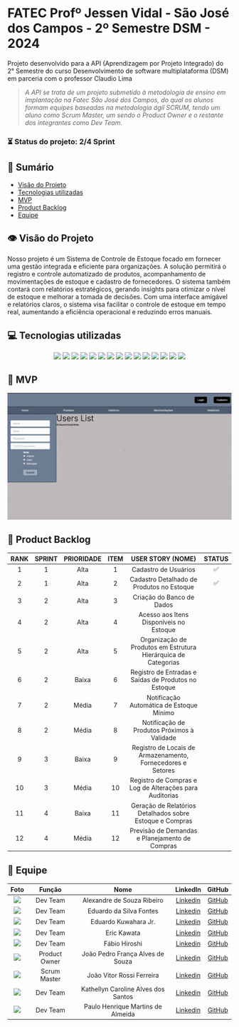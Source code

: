 # FATEC Profº Jessen Vidal - São José dos Campos - 2º Semestre DSM - 2024

<p>Projeto desenvolvido para a API (Aprendizagem por Projeto Integrado) do 2° Semestre do curso Desenvolvimento de software multiplataforma (DSM) em parceria com o professor Claudio Lima<p>

> _A API se trata de um projeto submetido à metodologia de ensino em implantação na Fatec São José dos Campos, do qual os alunos formam equipes baseadas na metodologia ágil SCRUM, tendo um aluno como Scrum Master, um sendo o Product Owner e o restante dos integrantes como Dev Team._



###  ⏳ Status do projeto: 2/4 Sprint 
    

## 📑 Sumário
- [Visão do Projeto](#visao-do-projeto)
- [Tecnologias utilizadas](#tecnologias)
- [MVP](#mvp)
- [Product Backlog](#backlog)
- [Equipe](#equipe)

## 👁 Visão do Projeto <a name="visao-do-projeto"></a>
<p>Nosso projeto é um Sistema de Controle de Estoque focado em fornecer uma gestão integrada e eficiente para organizações. A solução permitirá o registro e controle automatizado de produtos, acompanhamento de movimentações de estoque e cadastro de fornecedores. O sistema também contará com relatórios estratégicos, gerando insights para otimizar o nível de estoque e melhorar a tomada de decisões. Com uma interface amigável e relatórios claros, o sistema visa facilitar o controle de estoque em tempo real, aumentando a eficiência operacional e reduzindo erros manuais.</p> 

## 💻 Tecnologias utilizadas <a name="tecnologias"></a>
<div align="center">
<img src="https://img.shields.io/badge/Discord-7289DA?style=for-the-badge&logo=discord&logoColor=black&color=40E0D0">
<img src="https://img.shields.io/badge/Figma-F24E1E?style=for-the-badge&logo=figma&logoColor=black&color=40E0D0">
<img src="https://img.shields.io/badge/GitHub-100000?style=for-the-badge&logo=github&logoColor=black&color=40E0D0">
<img src="https://img.shields.io/badge/Jira-217346?style=for-the-badge&logo=Jira&logoColor=black&color=40E0D0">
<img src="https://img.shields.io/badge/Microsoft_Teams-6264A7?style=for-the-badge&logo=microsoft-teams&logoColor=black&color=40E0D0">
<img src="https://img.shields.io/badge/Photoshop-239120?style=for-the-badge&logo=adobe-photoshop&logoColor=black&color=40E0D0">
<img src="https://img.shields.io/badge/Canva-239120?&style=for-the-badge&logo=canva&logoColor=black&color=40E0D0">
<img src="https://img.shields.io/badge/html5-000000?style=for-the-badge&logo=html5&logoColor=black&color=40E0D0">
<img src="https://img.shields.io/badge/css3-000000?style=for-the-badge&logo=css3&logoColor=black&color=40E0D0">
<img src="https://img.shields.io/badge/prisma-000000?style=for-the-badge&logo=prisma&logoColor=black&color=40E0D0">
<img src="https://img.shields.io/badge/typescript-000000?style=for-the-badge&logo=typescript&logoColor=black&color=40E0D0">
<img src="https://img.shields.io/badge/javascript-000000?style=for-the-badge&logo=javascript&logoColor=black&color=40E0D0">
<img src="https://img.shields.io/badge/node.js-000000?style=for-the-badge&logo=node.js&logoColor=black&color=40E0D0">
<img src="https://img.shields.io/badge/react-000000?style=for-the-badge&logo=react&logoColor=black&color=40E0D0">
<img src="https://img.shields.io/badge/tailwind-000000?style=for-the-badge&logo=tailwindcss&logoColor=black&color=40E0D0">



</div>

## 📌 MVP <a name="mvp"><a>
<img src="https://github.com/EquipeSkyfall/API_2Semestre/blob/main/docs/sprint/sprint1_mvp.gif">

## 📜 Product Backlog <a name="backlog"><a>

| RANK | SPRINT | PRIORIDADE | ITEM | USER STORY (NOME) | STATUS |
| :---: | :----: | :--------: | :--: | :----------------------------: | :----: |
| 1   |   1    |   Alta      |   1   | Cadastro de Usuários                    | ✅     |
| 2   |   1    |   Alta      |   2   | Cadastro Detalhado de Produtos no Estoque | ✅     |
| 3   |   2    |   Alta      |   3   | Criação do Banco de Dados               |        |
| 4   |   2    |   Alta      |   4   | Acesso aos Itens Disponíveis no Estoque |        |
| 5   |   2    |   Alta      |   5   | Organização de Produtos em Estrutura Hierárquica de Categorias |        |
| 6   |   2    |   Baixa     |   6   | Registro de Entradas e Saídas de Produtos no Estoque |        |
| 7  |   2    |   Média     |   7   | Notificação Automática de Estoque Mínimo |        |
| 8  |   2    |   Média     |   8   | Notificação de Produtos Próximos à Validade |        |
| 9   |   3    |   Baixa     |   9   | Registro de Locais de Armazenamento, Fornecedores e Setores |        |
| 10  |   3    |   Média     |   10   | Registro de Compras e Log de Alterações para Auditorias |        |
| 11   |   4    |   Baixa     |   11   | Geração de Relatórios Detalhados sobre Estoque e Compras |        |
| 12  |   4    |   Média     |   12   | Previsão de Demandas e Planejamento de Compras |        |


## 👥 Equipe <a name="equipe"><a>
|  Foto        |     Função    |           Nome            |                            LinkedIn                            |                      GitHub                       |
| :----: | :-----------: | :-----------------------: | :------------------------------------------------------------: | :-----------------------------------------------: |
| <img src="https://avatars.githubusercontent.com/u/160600262?v=4" width="75px"> | Dev Team      | Alexandre de Souza Ribeiro  |  [Linkedin](https://www.linkedin.com/in/alexandre-ribeiro-b3b931111)  | [GitHub](https://github.com/AlexandreFatec)    |
| <img src="https://avatars.githubusercontent.com/u/160733714?v=4" width="75px"> | Dev Team  | Eduardo da Silva Fontes | [Linkedin](https://www.linkedin.com/in/eduardo-da-silva-fontes/)  | [GitHub](https://github.com/DuuhZero)           |
| <img src="https://avatars.githubusercontent.com/u/162118889?v=4" width="75px"> | Dev Team | Eduardo Kuwahara Jr. |  [Linkedin](https://www.linkedin.com/in/eduardo-kuwahara-3b2267303/)  | [GitHub](https://github.com/EduardoKuwahara) |
| <img src="https://avatars.githubusercontent.com/u/161594793?v=4" width="75px"> | Dev Team      | Eric Kawata |  [Linkedin](https://www.linkedin.com/in/eric-kawata-99678b302/)  | [GitHub](https://github.com/ericFatec)    |
| <img src="https://avatars.githubusercontent.com/u/144804717?v=4" width="75px"> | Dev Team      | Fábio Hiroshi |  [Linkedin](https://www.linkedin.com/in/f%C3%A1bio-hiroshi-5393a51a0)  | [GitHub](https://github.com/FabioHiros)    |
| <img src="https://avatars.githubusercontent.com/u/119539664?v=4" width="75px">|Product Owner| João Pedro França Alves de Souza |  [Linkedin](https://www.linkedin.com/in/joão-pedro-frança-alves-de-souza-8700a62b3/)  | [GitHub](https://github.com/jofran2001)  |
| <img src="https://avatars.githubusercontent.com/u/162117916?v=4" width="75px"> | Scrum Master  | João Vitor Rossi Ferreira |  [Linkedin](https://www.linkedin.com/in/joão-rossi-7311a0301/)  | [GitHub](https://github.com/rossilindo)    |
| <img src="https://avatars.githubusercontent.com/u/95691713?v=4" width="75px"> | Dev Team      | Kathellyn Caroline Alves dos Santos |  [Linkedin](https://www.linkedin.com/in/kathellyn-caroline-a562101b9)  | [GitHub](https://github.com/CarolineKathellyn)    |
| <img src="https://avatars.githubusercontent.com/u/162117908?v=4" width="75px"> | Dev Team      | Paulo Henrique Martins de Almeida |  [Linkedin](https://www.linkedin.com/in/paulo-almeida-3102452a7/)  | [GitHub](https://github.com/pauloalmeida46)    |



